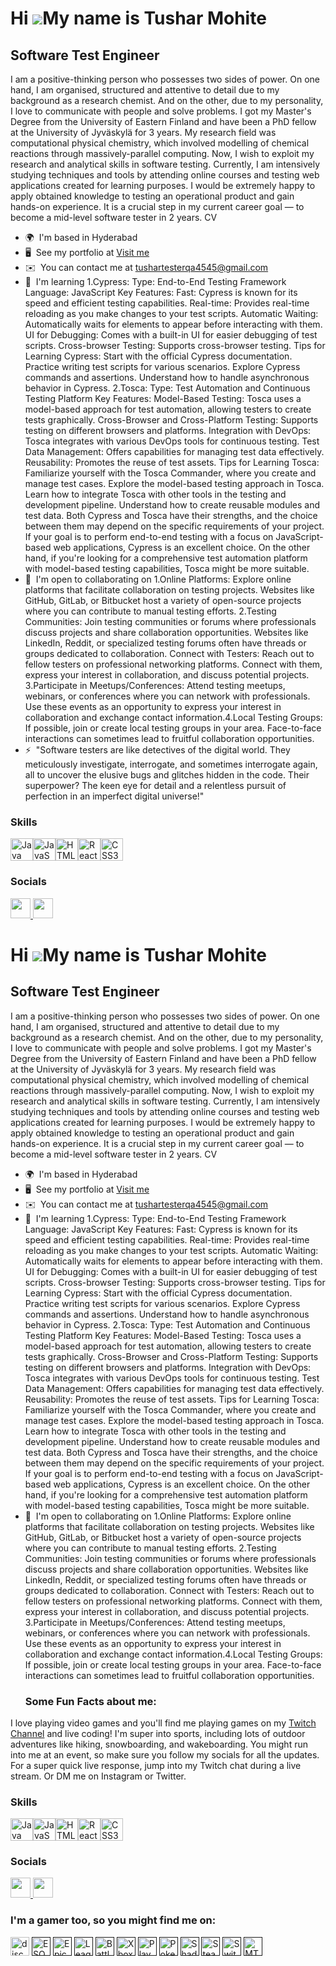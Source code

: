 Hi ![](https://user-images.githubusercontent.com/18350557/176309783-0785949b-9127-417c-8b55-ab5a4333674e.gif)My name is Tushar Mohite
=====================================================================================================================================

Software Test Engineer
----------------------

I am a positive-thinking person who possesses two sides of power. On one hand, I am organised, structured and attentive to detail due to my background as a research chemist. And on the other, due to my personality, I love to communicate with people and solve problems. I got my Master's Degree from the University of Eastern Finland and have been a PhD fellow at the University of Jyväskylä for 3 years. My research field was computational physical chemistry, which involved modelling of chemical reactions through massively-parallel computing. Now, I wish to exploit my research and analytical skills in software testing. Currently, I am intensively studying techniques and tools by attending online courses and testing web applications created for learning purposes. I would be extremely happy to apply obtained knowledge to testing an operational product and gain hands-on experience. It is a crucial step in my current career goal — to become a mid-level software tester in 2 years. CV

* 🌍  I'm based in Hyderabad
* 🖥️  See my portfolio at [Visit me](http://https://github.com/QATush)
* ✉️  You can contact me at [tushartesterqa4545@gmail.com](mailto:tushartesterqa4545@gmail.com)
* 🧠  I'm learning 1.Cypress: Type: End-to-End Testing Framework Language: JavaScript Key Features: Fast: Cypress is known for its speed and efficient testing capabilities. Real-time: Provides real-time reloading as you make changes to your test scripts. Automatic Waiting: Automatically waits for elements to appear before interacting with them. UI for Debugging: Comes with a built-in UI for easier debugging of test scripts. Cross-browser Testing: Supports cross-browser testing. Tips for Learning Cypress: Start with the official Cypress documentation. Practice writing test scripts for various scenarios. Explore Cypress commands and assertions. Understand how to handle asynchronous behavior in Cypress. 2.Tosca: Type: Test Automation and Continuous Testing Platform Key Features: Model-Based Testing: Tosca uses a model-based approach for test automation, allowing testers to create tests graphically. Cross-Browser and Cross-Platform Testing: Supports testing on different browsers and platforms. Integration with DevOps: Tosca integrates with various DevOps tools for continuous testing. Test Data Management: Offers capabilities for managing test data effectively. Reusability: Promotes the reuse of test assets. Tips for Learning Tosca: Familiarize yourself with the Tosca Commander, where you create and manage test cases. Explore the model-based testing approach in Tosca. Learn how to integrate Tosca with other tools in the testing and development pipeline. Understand how to create reusable modules and test data. Both Cypress and Tosca have their strengths, and the choice between them may depend on the specific requirements of your project. If your goal is to perform end-to-end testing with a focus on JavaScript-based web applications, Cypress is an excellent choice. On the other hand, if you're looking for a comprehensive test automation platform with model-based testing capabilities, Tosca might be more suitable.
* 🤝  I'm open to collaborating on 1.Online Platforms: Explore online platforms that facilitate collaboration on testing projects. Websites like GitHub, GitLab, or Bitbucket host a variety of open-source projects where you can contribute to manual testing efforts. 2.Testing Communities: Join testing communities or forums where professionals discuss projects and share collaboration opportunities. Websites like LinkedIn, Reddit, or specialized testing forums often have threads or groups dedicated to collaboration. Connect with Testers: Reach out to fellow testers on professional networking platforms. Connect with them, express your interest in collaboration, and discuss potential projects. 3.Participate in Meetups/Conferences: Attend testing meetups, webinars, or conferences where you can network with professionals. Use these events as an opportunity to express your interest in collaboration and exchange contact information.4.Local Testing Groups: If possible, join or create local testing groups in your area. Face-to-face interactions can sometimes lead to fruitful collaboration opportunities.
* ⚡  "Software testers are like detectives of the digital world. They meticulously investigate, interrogate, and sometimes interrogate again, all to uncover the elusive bugs and glitches hidden in the code. Their superpower? The keen eye for detail and a relentless pursuit of perfection in an imperfect digital universe!"

### Skills


<p align="left">
<a href="https://www.oracle.com/java/" target="_blank" rel="noreferrer"><img src="https://raw.githubusercontent.com/danielcranney/readme-generator/main/public/icons/skills/java-colored.svg" width="36" height="36" alt="Java" /></a><a href="https://developer.mozilla.org/en-US/docs/Web/JavaScript" target="_blank" rel="noreferrer"><img src="https://raw.githubusercontent.com/danielcranney/readme-generator/main/public/icons/skills/javascript-colored.svg" width="36" height="36" alt="JavaScript" /></a><a href="https://developer.mozilla.org/en-US/docs/Glossary/HTML5" target="_blank" rel="noreferrer"><img src="https://raw.githubusercontent.com/danielcranney/readme-generator/main/public/icons/skills/html5-colored.svg" width="36" height="36" alt="HTML5" /></a><a href="https://reactjs.org/" target="_blank" rel="noreferrer"><img src="https://raw.githubusercontent.com/danielcranney/readme-generator/main/public/icons/skills/react-colored.svg" width="36" height="36" alt="React" /></a><a href="https://www.w3.org/TR/CSS/#css" target="_blank" rel="noreferrer"><img src="https://raw.githubusercontent.com/danielcranney/readme-generator/main/public/icons/skills/css3-colored.svg" width="36" height="36" alt="CSS3" /></a>
</p>


### Socials

<p align="left"> <a href="https://www.github.com/https://github.com/QATush" target="_blank" rel="noreferrer"> <picture> <source media="(prefers-color-scheme: dark)" srcset="https://raw.githubusercontent.com/danielcranney/readme-generator/main/public/icons/socials/github-dark.svg" /> <source media="(prefers-color-scheme: light)" srcset="https://raw.githubusercontent.com/danielcranney/readme-generator/main/public/icons/socials/github.svg" /> <img src="https://raw.githubusercontent.com/danielcranney/readme-generator/main/public/icons/socials/github.svg" width="32" height="32" /> </picture> </a> <a href="https://www.linkedin.com/in/https://www.linkedin.com/in/tushar-mohite-bb3055226/" target="_blank" rel="noreferrer"> <picture> <source media="(prefers-color-scheme: dark)" srcset="https://raw.githubusercontent.com/danielcranney/readme-generator/main/public/icons/socials/linkedin-dark.svg" /> <source media="(prefers-color-scheme: light)" srcset="https://raw.githubusercontent.com/danielcranney/readme-generator/main/public/icons/socials/linkedin.svg" /> <img src="https://raw.githubusercontent.com/danielcranney/readme-generator/main/public/icons/socials/linkedin.svg" width="32" height="32" /> </picture> </a></p>

Hi ![](https://user-images.githubusercontent.com/18350557/176309783-0785949b-9127-417c-8b55-ab5a4333674e.gif)My name is Tushar Mohite
=====================================================================================================================================

Software Test Engineer
----------------------

I am a positive-thinking person who possesses two sides of power. On one hand, I am organised, structured and attentive to detail due to my background as a research chemist. And on the other, due to my personality, I love to communicate with people and solve problems. I got my Master's Degree from the University of Eastern Finland and have been a PhD fellow at the University of Jyväskylä for 3 years. My research field was computational physical chemistry, which involved modelling of chemical reactions through massively-parallel computing. Now, I wish to exploit my research and analytical skills in software testing. Currently, I am intensively studying techniques and tools by attending online courses and testing web applications created for learning purposes. I would be extremely happy to apply obtained knowledge to testing an operational product and gain hands-on experience. It is a crucial step in my current career goal — to become a mid-level software tester in 2 years. CV

* 🌍  I'm based in Hyderabad
* 🖥️  See my portfolio at [Visit me](http://https://github.com/QATush)
* ✉️  You can contact me at [tushartesterqa4545@gmail.com](mailto:tushartesterqa4545@gmail.com)
* 🧠  I'm learning 1.Cypress: Type: End-to-End Testing Framework Language: JavaScript Key Features: Fast: Cypress is known for its speed and efficient testing capabilities. Real-time: Provides real-time reloading as you make changes to your test scripts. Automatic Waiting: Automatically waits for elements to appear before interacting with them. UI for Debugging: Comes with a built-in UI for easier debugging of test scripts. Cross-browser Testing: Supports cross-browser testing. Tips for Learning Cypress: Start with the official Cypress documentation. Practice writing test scripts for various scenarios. Explore Cypress commands and assertions. Understand how to handle asynchronous behavior in Cypress. 2.Tosca: Type: Test Automation and Continuous Testing Platform Key Features: Model-Based Testing: Tosca uses a model-based approach for test automation, allowing testers to create tests graphically. Cross-Browser and Cross-Platform Testing: Supports testing on different browsers and platforms. Integration with DevOps: Tosca integrates with various DevOps tools for continuous testing. Test Data Management: Offers capabilities for managing test data effectively. Reusability: Promotes the reuse of test assets. Tips for Learning Tosca: Familiarize yourself with the Tosca Commander, where you create and manage test cases. Explore the model-based testing approach in Tosca. Learn how to integrate Tosca with other tools in the testing and development pipeline. Understand how to create reusable modules and test data. Both Cypress and Tosca have their strengths, and the choice between them may depend on the specific requirements of your project. If your goal is to perform end-to-end testing with a focus on JavaScript-based web applications, Cypress is an excellent choice. On the other hand, if you're looking for a comprehensive test automation platform with model-based testing capabilities, Tosca might be more suitable.
* 🤝  I'm open to collaborating on 1.Online Platforms: Explore online platforms that facilitate collaboration on testing projects. Websites like GitHub, GitLab, or Bitbucket host a variety of open-source projects where you can contribute to manual testing efforts. 2.Testing Communities: Join testing communities or forums where professionals discuss projects and share collaboration opportunities. Websites like LinkedIn, Reddit, or specialized testing forums often have threads or groups dedicated to collaboration. Connect with Testers: Reach out to fellow testers on professional networking platforms. Connect with them, express your interest in collaboration, and discuss potential projects. 3.Participate in Meetups/Conferences: Attend testing meetups, webinars, or conferences where you can network with professionals. Use these events as an opportunity to express your interest in collaboration and exchange contact information.4.Local Testing Groups: If possible, join or create local testing groups in your area. Face-to-face interactions can sometimes lead to fruitful collaboration opportunities.
  ### Some Fun Facts about me:
 I love playing video games and you'll find me playing games on my [Twitch Channel](http://twitch.tv/MishManners) and live coding! I'm super into sports, including lots of outdoor adventures like hiking, snowboarding, and wakeboarding. You might run into me at an event, so make sure you follow my socials for all the updates. For a super quick live response, jump into my Twitch chat during a live stream. Or DM me on Instagram or Twitter.

### Skills


<p align="left">
<a href="https://www.oracle.com/java/" target="_blank" rel="noreferrer"><img src="https://raw.githubusercontent.com/danielcranney/readme-generator/main/public/icons/skills/java-colored.svg" width="36" height="36" alt="Java" /></a><a href="https://developer.mozilla.org/en-US/docs/Web/JavaScript" target="_blank" rel="noreferrer"><img src="https://raw.githubusercontent.com/danielcranney/readme-generator/main/public/icons/skills/javascript-colored.svg" width="36" height="36" alt="JavaScript" /></a><a href="https://developer.mozilla.org/en-US/docs/Glossary/HTML5" target="_blank" rel="noreferrer"><img src="https://raw.githubusercontent.com/danielcranney/readme-generator/main/public/icons/skills/html5-colored.svg" width="36" height="36" alt="HTML5" /></a><a href="https://reactjs.org/" target="_blank" rel="noreferrer"><img src="https://raw.githubusercontent.com/danielcranney/readme-generator/main/public/icons/skills/react-colored.svg" width="36" height="36" alt="React" /></a><a href="https://www.w3.org/TR/CSS/#css" target="_blank" rel="noreferrer"><img src="https://raw.githubusercontent.com/danielcranney/readme-generator/main/public/icons/skills/css3-colored.svg" width="36" height="36" alt="CSS3" /></a>
</p>


### Socials

<p align="left"> <a href="https://www.github.com/https://github.com/QATush" target="_blank" rel="noreferrer"> <picture> <source media="(prefers-color-scheme: dark)" srcset="https://raw.githubusercontent.com/danielcranney/readme-generator/main/public/icons/socials/github-dark.svg" /> <source media="(prefers-color-scheme: light)" srcset="https://raw.githubusercontent.com/danielcranney/readme-generator/main/public/icons/socials/github.svg" /> <img src="https://raw.githubusercontent.com/danielcranney/readme-generator/main/public/icons/socials/github.svg" width="32" height="32" /> </picture> </a> <a href="https://www.linkedin.com/in/https://www.linkedin.com/in/tushar-mohite-bb3055226/" target="_blank" rel="noreferrer"> <picture> <source media="(prefers-color-scheme: dark)" srcset="https://raw.githubusercontent.com/danielcranney/readme-generator/main/public/icons/socials/linkedin-dark.svg" /> <source media="(prefers-color-scheme: light)" srcset="https://raw.githubusercontent.com/danielcranney/readme-generator/main/public/icons/socials/linkedin.svg" /> <img src="https://raw.githubusercontent.com/danielcranney/readme-generator/main/public/icons/socials/linkedin.svg" width="32" height="32" /> </picture> </a></p>

### I'm a gamer too, so you might find me on:
<a href="https://discordapp.com/invite/f4NFzFt" target="blank"><img align="center" src="https://github.com/mishmanners/MishManners/blob/master/Game%20Icons/discord.png" height="30" alt="discord logo"/></a>
<a href=" " target="blank"><img align="center" src="https://github.com/mishmanners/MishManners/blob/master/Game%20Icons/ESO.png" height="30" alt="ESO logo"/></a> 
<a href=" " target="blank"><img align="center" src="https://github.com/mishmanners/MishManners/blob/master/Game%20Icons/Epic.png" height="30" alt="Epic Games logo"/></a> 
<a href=" " target="blank"><img align="center" src="https://github.com/mishmanners/MishManners/blob/master/Game%20Icons/LoL.png" height="30" alt="League of Legends logo"/></a>
<a href=" " target="blank"><img align="center" src="https://github.com/mishmanners/MishManners/blob/master/Game%20Icons/Battlenet.png" height="30" alt="Battlenet logo"/></a>
<a href=" " target="blank"><img align="center" src="https://github.com/mishmanners/MishManners/blob/master/Game%20Icons/Xbox.png" height="30" alt="Xbox logo"/></a> 
<a href=" " target="blank"><img align="center" src="https://github.com/mishmanners/MishManners/blob/master/Game%20Icons/PS.png" height="30" alt="PlayStation logo"/></a> 
<a href="" target="blank"><img align="center" src="https://github.com/mishmanners/MishManners/blob/master/Game%20Icons/PoGo.png" height="30" alt="Pokemon GO logo"/></a> 
<a href="" target="blank"><img align="center" src="https://github.com/mishmanners/MishManners/blob/master/Game%20Icons/Shadowverse.png" height="30" alt="Shadowverse logo"/></a> 
<a href="" target="blank"><img align="center" src="https://github.com/mishmanners/MishManners/blob/master/Game%20Icons/Steam.png" height="30" alt="Steam logo"/></a>
<a href="" target="blank"><img align="center" src="https://github.com/mishmanners/MishManners/blob/master/Game%20Icons/Switch.png" height="30" alt="Switch logo"/></a>
<a href="" target="blank"><img align="center" src="https://github.com/mishmanners/MishManners/blob/master/Game%20Icons/arena.png" height="30" alt="MTG Arena logo"/></a>




